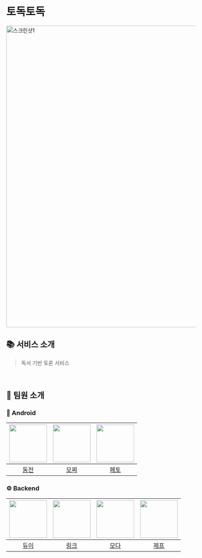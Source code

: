 # 토독토독

<img width="1000" height="800" alt="스크린샷1" src="https://github.com/user-attachments/assets/823163a4-91c0-4c16-a4bc-3c98ae0dc063" />

<br>

## 📚 서비스 소개
> 독서 기반 토론 서비스 

<br>

## 👥 팀원 소개

### 🤖 Android
| <img src="https://avatars.githubusercontent.com/u/82762769?v=4.png" width="100" height="100"> | <img src="https://avatars.githubusercontent.com/u/192606356?v=4.png" width="100" height="100"> | <img src="https://avatars.githubusercontent.com/u/84930748?v=4.png" width="100" height="100"> |
|:---:|:---:|:---:|
| [동전](https://github.com/donghyun81) | [모찌](https://github.com/wondroid-world) | [페토](https://github.com/chanho0908) |

### ⚙️ Backend
| <img src="https://avatars.githubusercontent.com/u/77716414?v=4.png" width="100" height="100"> | <img src="https://avatars.githubusercontent.com/u/109019081?v=4.png" width="100" height="100"> | <img src="https://avatars.githubusercontent.com/u/113325033?v=4.png" width="100" height="100"> | <img src="https://avatars.githubusercontent.com/u/156290096?v=4.png" width="100" height="100"> |
|:---:|:---:|:---:|:---:|
| [듀이](https://github.com/ljhee92) | [링크](https://github.com/sonjh919) | [모다](https://github.com/Chaeyoung714) | [제프](https://github.com/horizonpioneer) |
